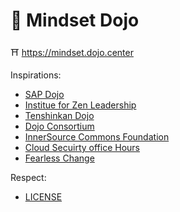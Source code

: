 # 🥋 Mindset Dojo

⛩️ <https://mindset.dojo.center>

Inspirations:

* [SAP Dojo](https://github.com/sap-samples/dojo)
* [Institue for Zen Leadership](https://zenleader.global)
* [Tenshinkan Dojo](https://japaneseculturecenter.com/classes/aikido)
* [Dojo Consortium](https://dojoconsortium.org)
* [InnerSource Commons Foundation](https://innersourcecommons.org)
* [Cloud Secuirty office Hours](https://csoh.org)
* [Fearless Change](https://fearlesschangepatterns.com) 

Respect:

* [LICENSE](LICENSE.md)
